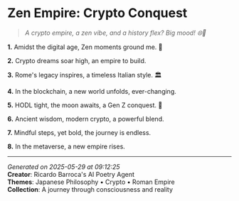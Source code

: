 # Zen Empire: Crypto Conquest

> *A crypto empire, a zen vibe, and a history flex? Big mood! 🌐👑*

**1.** Amidst the digital age, Zen moments ground me. 🍵


**2.** Crypto dreams soar high, an empire to build.


**3.** Rome's legacy inspires, a timeless Italian style. 🏛️


**4.** In the blockchain, a new world unfolds, ever-changing.


**5.** HODL tight, the moon awaits, a Gen Z conquest. 🚀


**6.** Ancient wisdom, modern crypto, a powerful blend.


**7.** Mindful steps, yet bold, the journey is endless.


**8.** In the metaverse, a new empire rises.



---

*Generated on 2025-05-29 at 09:12:25*  
**Creator**: Ricardo Barroca's AI Poetry Agent  
**Themes**: Japanese Philosophy • Crypto • Roman Empire  
**Collection**: A journey through consciousness and reality